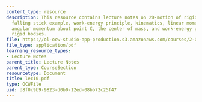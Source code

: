 ```yaml
---
content_type: resource
description: This resource contains lecture notes on 2D-motion of rigid bodies, the
  falling stick example, work-energy principle, kinematics, linear momentum in x-direction,
  angular momentum about point C, the center of mass, and work-energy principle for
  rigid bodies.
file: https://ol-ocw-studio-app-production.s3.amazonaws.com/courses/2-003j-dynamics-and-control-i-spring-2007/d8f0c9b99823d0b012ed08bb72c25f47_lec10.pdf
file_type: application/pdf
learning_resource_types:
- Lecture Notes
parent_title: Lecture Notes
parent_type: CourseSection
resourcetype: Document
title: lec10.pdf
type: OCWFile
uid: d8f0c9b9-9823-d0b0-12ed-08bb72c25f47
---
```

